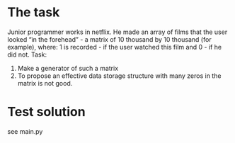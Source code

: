 # The task
Junior programmer works in netflix. He made an array of films that the user looked “in the forehead” - a matrix of 10 thousand by 10 thousand (for example), where: 1 is recorded - if the user watched this film and 0 - if he did not.
Task:
1) Make a generator of such a matrix
2) To propose an effective data storage structure with many zeros in the matrix is not good.

# Test solution
see main.py
